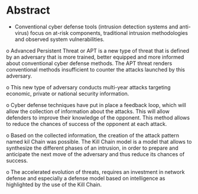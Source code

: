 # Abstract
* Conventional cyber defense tools (intrusion detection systems and anti-virus) focus on at-risk components, traditional intrusion methodologies and observed system 		vulnerabilities.

o Advanced Persistent Threat or APT is a new type of threat that is defined by an adversary that is more trained, better equipped and more informed about conventional   			cyber defense methods. The APT threat renders conventional methods insufficient to counter the attacks launched by this adversary.

o This new type of adversary conducts multi-year attacks targeting economic, private or national security information.

o Cyber defense techniques have put in place a feedback loop, which will allow the collection of information about the attacks. This will allow defenders to improve     			their knowledge of the opponent. This method allows to reduce the chances of success of the opponent at each attack.

o Based on the collected information, the creation of the attack pattern named kil Chain was possible. The Kill Chain model is a model that allows to synthesize the     			different phases of an intrusion, in order to prepare and anticipate the next move of the adversary and thus reduce its chances of success.

o The accelerated evolution of threats, requires an investment in network defense and especially a defense model based on intelligence as highlighted by the use of the   			Kill Chain.


